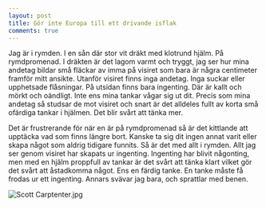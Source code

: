 ```yaml
---
layout: post
title: Gör inte Europa till ett drivande isflak
comments: true
---
```

Jag är i rymden. I en sån där stor vit dräkt med klotrund hjälm. På rymdpromenad. I dräkten är det lagom varmt och tryggt, jag ser hur mina andetag bildar små fläckar av imma på visiret som bara är några centimeter framför mitt ansikte. Utanför visiret finns inga andetag. Inga suckar eller upphetsade flåsningar. På utsidan finns bara ingenting. Där är kallt och mörkt och oändligt. Inte ens mina tankar vågar sig ut dit. Precis som mina andetag så studsar de mot visiret och snart är det alldeles fullt av korta små ofärdiga tankar i hjälmen. Det blir svårt att tänka mer.

Det är frustrerande för när en är på rymdpromenad så är det kittlande att upptäcka vad som finns längre bort. Kanske ta sig dit ingen annat varit eller skapa något som aldrig tidigare funnits. Så är det med allt i rymden. Allt jag ser genom visiret har skapats ur ingenting. Ingenting har blivit någonting, men med en hjälm proppfull av tankar är det svårt att tänka klart vilket gör det svårt att åstadkomma något. Ens en färdig tanke. En tanke måste få frodas ur ett ingenting. Annars svävar jag bara, och sprattlar med benen. 

![Scott Carptenter.jpg](http://i.amz.mshcdn.com/rJvImt0o9m8toSyt059e46LKRL8=/950x534/filters:quality(90)/2013%2F10%2F11%2F5d%2FScottCarpen.189f2.jpg)


